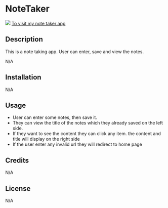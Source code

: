 # NoteTaker

![](./public/assets/img/screenshot.png)
[To visit my note taker app]( https://ajilakj.github.io/notetaker/)

## Description
This is a note taking app. User can enter, save and view the notes.
  
N/A

## Installation
N/A

## Usage
* User can enter some notes, then save it.
* They can view the title of the notes which they already saved on the left side. 
* If they want to see the content they can click any item. the content and title will display on the right side
* If the user enter any invalid url they will redirect to home page

## Credits
N/A

## License
N/A
